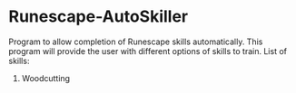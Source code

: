 # Runescape-AutoSkiller
Program to allow completion of Runescape skills automatically.
This program will provide the user with different options of skills to train.
  List of skills:
   1) Woodcutting
    
